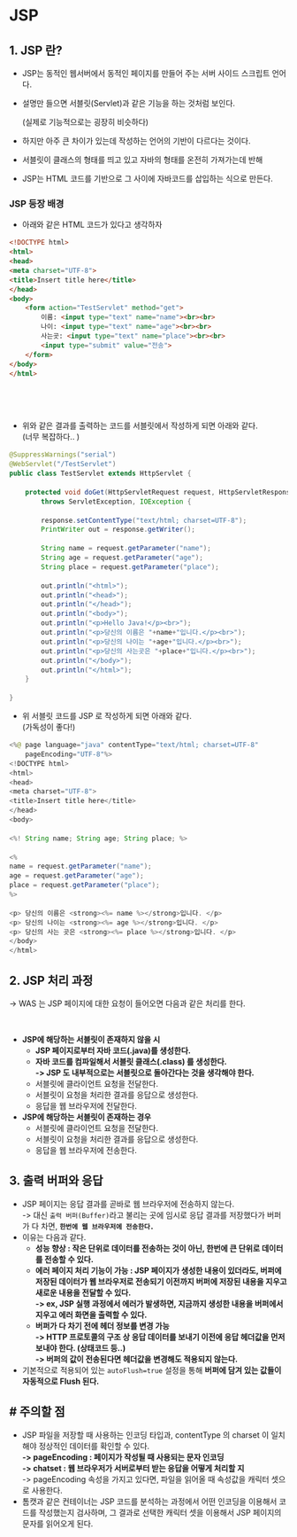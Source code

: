 # JSP

## 1. JSP 란?&#x20;

* JSP는 동적인 웹서버에서 동적인 페이지를 만들어 주는 서버 사이드 스크립트 언어다.
*   설명만 들으면 서블릿(Servlet)과 같은 기능을 하는 것처럼 보인다.

    (실제로 기능적으로는 굉장히 비슷하다)
* 하지만 아주 큰 차이가 있는데 작성하는 언어의 기반이 다르다는 것이다.
* 서블릿이 클래스의 형태를 띄고 있고 자바의 형태를 온전히 가져가는데 반해
* JSP는 HTML 코드를 기반으로 그 사이에 자바코드를 삽입하는 식으로 만든다.

### JSP 등장 배경

* 아래와 같은 HTML 코드가 있다고 생각하자&#x20;

```html
<!DOCTYPE html>
<html>
<head>
<meta charset="UTF-8">
<title>Insert title here</title>
</head>
<body>
	<form action="TestServlet" method="get">
		이름: <input type="text" name="name"><br><br>
		나이: <input type="text" name="age"><br><br>
		사는곳: <input type="text" name="place"><br><br>
		<input type="submit" value="전송">
	</form>
</body>
</html>
```

<figure><img src="../../.gitbook/assets/스크린샷 2024-11-02 17.04.17.png" alt="" width="446"><figcaption></figcaption></figure>

<figure><img src="../../.gitbook/assets/스크린샷 2024-11-02 17.04.26.png" alt="" width="453"><figcaption></figcaption></figure>

* 위와 같은 결과를 출력하는 코드를 서블릿에서 작성하게 되면 아래와 같다.\
  (너무 복잡하다.. )&#x20;

```java
@SuppressWarnings("serial")
@WebServlet("/TestServlet")
public class TestServlet extends HttpServlet {

	protected void doGet(HttpServletRequest request, HttpServletResponse response) 
    	throws ServletException, IOException {
        
		response.setContentType("text/html; charset=UTF-8");
		PrintWriter out = response.getWriter(); 
		
		String name = request.getParameter("name");
		String age = request.getParameter("age");
		String place = request.getParameter("place");
		
		out.println("<html>");
		out.println("<head>");
		out.println("</head>");
		out.println("<body>");
		out.println("<p>Hello Java!</p><br>");
		out.println("<p>당신의 이름은 "+name+"입니다.</p><br>");
		out.println("<p>당신의 나이는 "+age+"입니다.</p><br>");
		out.println("<p>당신의 사는곳은 "+place+"입니다.</p><br>");
		out.println("</body>");
		out.println("</html>");
	}

}
```

* 위 서블릿 코드를 JSP 로 작성하게 되면 아래와 같다. \
  (가독성이 좋다!)

```java
<%@ page language="java" contentType="text/html; charset=UTF-8"
    pageEncoding="UTF-8"%>
<!DOCTYPE html>
<html>
<head>
<meta charset="UTF-8">
<title>Insert title here</title>
</head>
<body>

<%! String name; String age; String place; %>

<%
name = request.getParameter("name");
age = request.getParameter("age");
place = request.getParameter("place");
%>

<p> 당신의 이름은 <strong><%= name %></strong>입니다. </p>
<p> 당신의 나이는 <strong><%= age %></strong>입니다. </p>
<p> 당신의 사는 곳은 <strong><%= place %></strong>입니다. </p>
</body>
</html>
```

## 2. JSP 처리 과정

\-> WAS 는 JSP 페이지에 대한 요청이 들어오면 다음과 같은 처리를 한다.

<figure><img src="../../.gitbook/assets/스크린샷 2024-11-02 17.09.06.png" alt=""><figcaption></figcaption></figure>

* **JSP에 해당하는 서블릿이 존재하지 않을 시**
  * **JSP 페이지로부터 자바 코드(.java)를 생성한다.**
  * **자바 코드를 컴파일해서 서블릿 클래스(.class) 를 생성한다.**\
    **-> JSP 도 내부적으로는 서블릿으로 돌아간다는 것을 생각해야 한다.**
  * 서블릿에 클라이언트 요청을 전달한다.
  * 서블릿이 요청을 처리한 결과를 응답으로 생성한다.
  * 응답을 웹 브라우저에 전달한다.
* **JSP에 해당하는 서블릿이 존재하는 경우**
  * 서블릿에 클라이언트 요청을 전달한다.
  * 서블릿이 요청을 처리한 결과를 응답으로 생성한다.
  * 응답을 웹 브라우저에 전송한다.

## 3. 출력 버퍼와 응답

* JSP 페이지는 응답 결과를 곧바로 웹 브라우저에 전송하지 않는다.\
  \-> 대신 `출력 버퍼(Buffer)`라고 불리는 곳에 임시로 응답 결과를 저장했다가 버퍼가 다 차면, **`한번에 웹 브라우저에 전송한다.`**
* 이유는 다음과 같다.
  * **성능 향상 : 작은 단위로 데이터를 전송하는 것이 아닌, 한번에 큰 단위로 데이터를 전송할 수 있다.**
  * **에러 페이지 처리 기능이 가능 : JSP 페이지가 생성한 내용이 있더라도, 버퍼에 저장된 데이터가 웹 브라우저로 전송되기 이전까지 버퍼에 저장된 내용을 지우고 새로운 내용을 전달할 수 있다.**\
    **-> ex, JSP 실행 과정에서 에러가 발생하면, 지금까지 생성한 내용을 버퍼에서 지우고 에러 화면을 출력할 수 있다.**
  * **버퍼가 다 차기 전에 헤더 정보를 변경 가능**\
    **-> HTTP 프로토콜의 구조 상 응답 데이터를 보내기 이전에 응답 헤더값을 먼저 보내야 한다. (상태코드 등..)**\
    **-> 버퍼의 값이 전송된다면 헤더값을 변경해도 적용되지 않는다.**
* 기본적으로 적용되어 있는 `autoFlush=true` 설정을 통해 **버퍼에 담겨 있는 값들이 자동적으로 Flush 된다.**

## # 주의할 점

* JSP 파일을 저장할 때 사용하는 인코딩 타입과, contentType 의 charset 이 일치해야 정상적인 데이터를 확인할 수 있다.\
  **-> pageEncoding : 페이지가 작성될 때 사용되는 문자 인코딩**\
  **-> chatset : 웹 브라우저가 서버로부터 받는 응답을 어떻게 처리할 지**\
  \-> pageEncoding 속성을 가지고 있다면, 파일을 읽어올 때 속성값을 캐릭터 셋으로 사용한다.
* 톰캣과 같은 컨테이너는 JSP 코드를 분석하는 과정에서 어떤 인코딩을 이용해서 코드를 작성했는지 검사하며, 그 결과로 선택한 캐릭터 셋을 이용해서 JSP 페이지의 문자를 읽어오게 된다.
